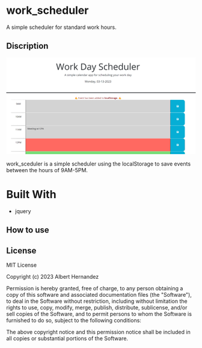# work_scheduler

A simple scheduler for standard work hours.

## Discription

![alt text](https://raw.githubusercontent.com/AlWesson/work_scheduler/master/Assets/img/screenshot_work_scheduler.png)

work_sceduler is a simple scheduler using the localStorage to save events between the hours of 9AM-5PM. 

# Built With

- jquery

## How to use 



## License 

MIT License

Copyright (c) 2023 Albert Hernandez

Permission is hereby granted, free of charge, to any person obtaining a copy of this software and associated documentation files (the "Software"), to deal in the Software without restriction, including without limitation the rights to use, copy, modify, merge, publish, distribute, sublicense, and/or sell copies of the Software, and to permit persons to whom the Software is furnished to do so, subject to the following conditions:

The above copyright notice and this permission notice shall be included in all copies or substantial portions of the Software.
